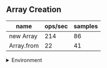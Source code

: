 ## Array Creation

|name|ops/sec|samples|
|-|-|-|
|new Array|214|86|
|Array.from|22|41|


<details>
<summary>Environment</summary>

* __Machine:__ linux x64 | 4 vCPUs | 15.2GB Mem
* __Run:__ Fri May 03 2024 20:29:47 GMT+0000 (Coordinated Universal Time)
</details>

<!--
{"environment":{"platform":"linux","arch":"x64","cpus":4,"totalMemory":15.245216369628906},"benchmarks":[{"name":"new Array","opsSec":214.14052151067182,"samples":2},{"name":"Array.from","opsSec":22.265471978337644,"samples":2}]}-->
